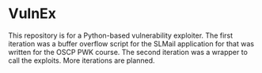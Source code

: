 # VulnEx
This repository is for a Python-based vulnerability exploiter.  The first iteration was a buffer overflow script for the SLMail application for that was written for the OSCP PWK course.  The second iteration was a wrapper to call the exploits.  More iterations are planned.
